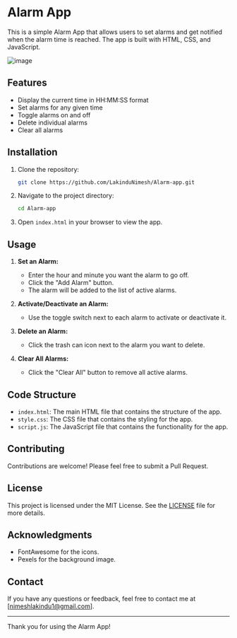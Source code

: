# Alarm App

This is a simple Alarm App that allows users to set alarms and get notified when the alarm time is reached. The app is built with HTML, CSS, and JavaScript.

![image](https://github.com/LakinduNimesh/Alarm-app/assets/149768006/0114c13c-deb3-4225-a9f9-a29addb4c61d)


## Features

- Display the current time in HH:MM:SS format
- Set alarms for any given time
- Toggle alarms on and off
- Delete individual alarms
- Clear all alarms

## Installation

1. Clone the repository:

   ```bash
   git clone https://github.com/LakinduNimesh/Alarm-app.git
   ```

2. Navigate to the project directory:

   ```bash
   cd Alarm-app
   ```

3. Open `index.html` in your browser to view the app.

## Usage

1. **Set an Alarm:**
   - Enter the hour and minute you want the alarm to go off.
   - Click the "Add Alarm" button.
   - The alarm will be added to the list of active alarms.

2. **Activate/Deactivate an Alarm:**
   - Use the toggle switch next to each alarm to activate or deactivate it.

3. **Delete an Alarm:**
   - Click the trash can icon next to the alarm you want to delete.

4. **Clear All Alarms:**
   - Click the "Clear All" button to remove all active alarms.

## Code Structure

- `index.html`: The main HTML file that contains the structure of the app.
- `style.css`: The CSS file that contains the styling for the app.
- `script.js`: The JavaScript file that contains the functionality for the app.

## Contributing

Contributions are welcome! Please feel free to submit a Pull Request.

## License

This project is licensed under the MIT License. See the [LICENSE](LICENSE) file for more details.

## Acknowledgments

- FontAwesome for the icons.
- Pexels for the background image.

## Contact

If you have any questions or feedback, feel free to contact me at [nimeshlakindu1@gmail.com].

---

Thank you for using the Alarm App!
